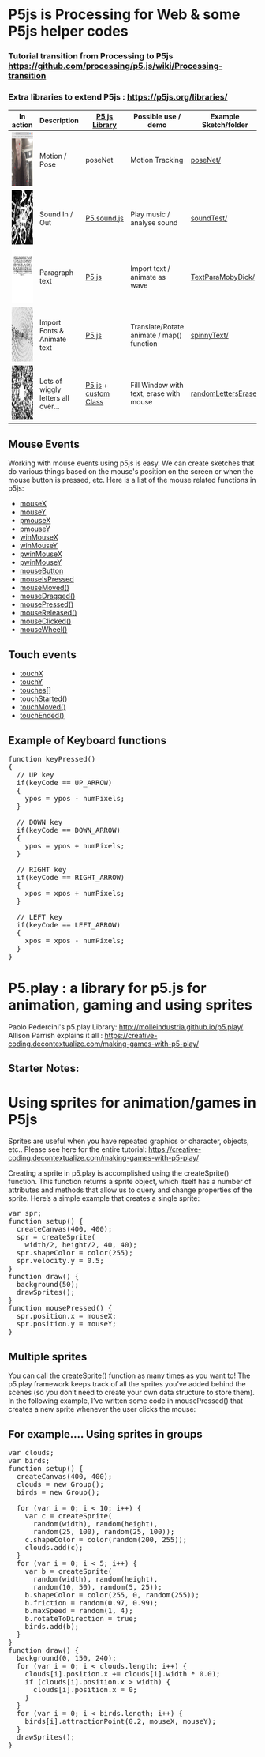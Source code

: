 # P5js is Processing for Web & some P5js helper codes
### Tutorial transition from Processing to P5js https://github.com/processing/p5.js/wiki/Processing-transition
### Extra libraries to extend P5js : https://p5js.org/libraries/
| In action       | Description | [P5 js Library](https://p5js.org/libraries/) | Possible use / demo | Example Sketch/folder |
| --------------- | ------------- | ------------- | ------------- | ------------- |
| <img src="poseNet_workingSketch.JPG" width="120" height="110" /> | Motion / Pose | poseNet  | Motion Tracking | <a href="poseNet/" target="_blank">poseNet/</a> |
| <img src="soundTest_workingSketch.JPG" width="120" height="110" /> | Sound In / Out | [P5.sound.js](https://p5js.org/reference/#/libraries/p5.sound) | Play music / analyse sound | <a href="P5js_soundTest/" target="_blank">soundTest/</a> |
| <img src="textParaMobyDick_workingSketch.JPG" width="120" height="110" /> | Paragraph text | [P5 js](https://p5js.org/reference/) | Import text / animate as wave | <a href="TextParaMobyDick/" target="_blank">TextParaMobyDick/</a> |
| <img src="spinnyText_workingSketch.JPG" width="120" height="110" /> | Import Fonts & Animate text | [P5 js](https://p5js.org/reference/)  | Translate/Rotate animate / map() function | <a href="spinnyText/" target="_blank">spinnyText/</a> |
| <img src="randomLettersErase_workingSketch.JPG" width="120" height="110" /> | Lots of wiggly letters all over... | [P5 js](https://p5js.org/reference/) + [custom Class](https://p5js.org/reference/#/p5/class) | Fill Window with text, erase with mouse | <a href="randomLettersErase/" target="_blank">randomLettersErase/</a> |

## Mouse Events
Working with mouse events using p5js is easy. We can create sketches that do various things based on the mouse's position on the screen or when the mouse button is pressed, 
etc. Here is a list of the mouse related functions in p5js:
<ul> 
	<li><a href="http://p5js.org/reference/#/p5/mouseX">mouseX</a></li>
	<li><a href="http://p5js.org/reference/#/p5/mouseY">mouseY</a></li>
	<li><a href="http://p5js.org/reference/#/p5/pmouseX">pmouseX</a></li>
	<li><a href="http://p5js.org/reference/#/p5/pmouseY">pmouseY</a></li>
	<li><a href="http://p5js.org/reference/#/p5/winMouseX">winMouseX</a></li>
	<li><a href="http://p5js.org/reference/#/p5/winMouseY">winMouseY</a></li>
	<li><a href="http://p5js.org/reference/#/p5/pwinMouseX">pwinMouseX</a></li>
	<li><a href="http://p5js.org/reference/#/p5/pwinMouseY">pwinMouseY</a></li>
	<li><a href="http://p5js.org/reference/#/p5/mouseButton">mouseButton</a></li>
	<li><a href="http://p5js.org/reference/#/p5/mouseIsPressed">mouseIsPressed</a></li>
	<li><a href="http://p5js.org/reference/#/p5/mouseMoved">mouseMoved()</a></li>
	<li><a href="http://p5js.org/reference/#/p5/mouseDragged">mouseDragged()</a></li>
	<li><a href="http://p5js.org/reference/#/p5/mousePressed">mousePressed()</a></li>
	<li><a href="http://p5js.org/reference/#/p5/mouseReleased">mouseReleased()</a></li>
	<li><a href="http://p5js.org/reference/#/p5/mouseClicked">mouseClicked()</a></li>
	<li><a href="http://p5js.org/reference/#/p5/mouseWheel">mouseWheel()</a></li>
</ul>

## Touch events
<ul>
	<li><a href="http://p5js.org/reference/#/p5/touchX">touchX</a></li>
	<li><a href="http://p5js.org/reference/#/p5/touchY">touchY</a></li>
    <li><a href="http://p5js.org/reference/#/p5/touches[]">touches[]</a></li>
    <li><a href="http://p5js.org/reference/#/p5/touchStarted">touchStarted()</a></li>
    <li><a href="http://p5js.org/reference/#/p5/touchMoved">touchMoved()</a></li>
    <li><a href="http://p5js.org/reference/#/p5/touchEnded">touchEnded()</a></li>
</ul>

## Example of Keyboard functions
<pre>function keyPressed()
{
  // UP key
  if(keyCode == UP_ARROW)
  {
    ypos = ypos - numPixels; 
  }
 
  // DOWN key
  if(keyCode == DOWN_ARROW)
  { 
    ypos = ypos + numPixels; 
  }
 
  // RIGHT key
  if(keyCode == RIGHT_ARROW)
  {
    xpos = xpos + numPixels; 
  }
 
  // LEFT key
  if(keyCode == LEFT_ARROW)
  {
    xpos = xpos - numPixels; 
  }
}
</pre>

# P5.play :  a library for p5.js for animation, gaming and using sprites
Paolo Pedercini's p5.play Library: http://molleindustria.github.io/p5.play/ <br/>
Allison Parrish explains it all : https://creative-coding.decontextualize.com/making-games-with-p5-play/

## Starter Notes:
# Using sprites for animation/games in P5js
Sprites are useful when you have repeated graphics or character, objects, etc..
Please see here for the entire tutorial: https://creative-coding.decontextualize.com/making-games-with-p5-play/

Creating a sprite in p5.play is accomplished using the createSprite() function. This function returns a sprite object, which itself has a number of attributes and methods that allow us to query and change properties of the sprite.
Here’s a simple example that creates a single sprite:
<pre>var spr;
function setup() {
  createCanvas(400, 400);
  spr = createSprite(
    width/2, height/2, 40, 40);
  spr.shapeColor = color(255);
  spr.velocity.y = 0.5;
}
function draw() {
  background(50);
  drawSprites();
}
function mousePressed() {
  spr.position.x = mouseX;
  spr.position.y = mouseY;
}</pre>

## Multiple sprites
You can call the createSprite() function as many times as you want to! The p5.play framework keeps track of all the sprites you’ve added behind the scenes (so you don’t need to create your own data structure to store them). In the following example, I’ve written some code in mousePressed() that creates a new sprite whenever the user clicks the mouse:

## For example.... Using sprites in groups
<pre>var clouds;
var birds;
function setup() {
  createCanvas(400, 400);
  clouds = new Group();
  birds = new Group();

  for (var i = 0; i < 10; i++) {
    var c = createSprite(
      random(width), random(height),
      random(25, 100), random(25, 100));
    c.shapeColor = color(random(200, 255));
    clouds.add(c);
  }
  for (var i = 0; i < 5; i++) {
    var b = createSprite(
      random(width), random(height),
      random(10, 50), random(5, 25));
    b.shapeColor = color(255, 0, random(255));
    b.friction = random(0.97, 0.99);
    b.maxSpeed = random(1, 4);
    b.rotateToDirection = true;
    birds.add(b);
  }
}
function draw() {
  background(0, 150, 240);
  for (var i = 0; i < clouds.length; i++) {
    clouds[i].position.x += clouds[i].width * 0.01;
    if (clouds[i].position.x > width) {
      clouds[i].position.x = 0;
    }
  }
  for (var i = 0; i < birds.length; i++) {
    birds[i].attractionPoint(0.2, mouseX, mouseY);
  }
  drawSprites();
}</pre>


